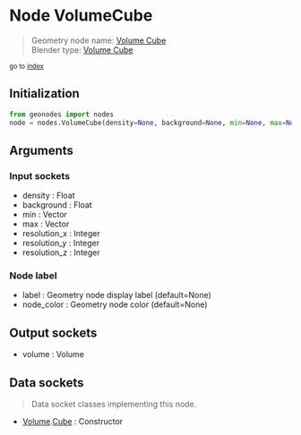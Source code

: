 
# Node VolumeCube

> Geometry node name: [Volume Cube](https://docs.blender.org/manual/en/latest/modeling/geometry_nodes/volume/volume_cube.html)<br>
  Blender type: [Volume Cube](https://docs.blender.org/api/current/bpy.types.GeometryNodeVolumeCube.html)
  
<sub>go to [index](/docs/index.md)</sub>

## Initialization

```python
from geonodes import nodes
node = nodes.VolumeCube(density=None, background=None, min=None, max=None, resolution_x=None, resolution_y=None, resolution_z=None, label=None, node_color=None)
```



## Arguments


### Input sockets

- density : Float
- background : Float
- min : Vector
- max : Vector
- resolution_x : Integer
- resolution_y : Integer
- resolution_z : Integer

### Node label

- label : Geometry node display label (default=None)
- node_color : Geometry node color (default=None)

## Output sockets

- volume : Volume

## Data sockets

> Data socket classes implementing this node.
  
  
- [Volume](/docs/sockets/Volume.md).[Cube](/docs/sockets/Volume.md#cube) : Constructor
  
